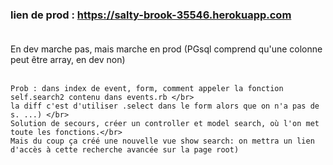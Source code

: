
### lien de prod : https://salty-brook-35546.herokuapp.com</br></br>


En dev marche pas, mais marche en prod (PGsql comprend qu'une colonne peut être array, en dev non)</br></br>

``` 
Prob : dans index de event, form, comment appeler la fonction self.search2 contenu dans events.rb </br>
la diff c'est d'utiliser .select dans le form alors que on n'a pas de s. ...) </br>
Solution de secours, créer un controller et model search, où l'on met toute les fonctions.</br>
Mais du coup ça créé une nouvelle vue show search: on mettra un lien d'accès à cette recherche avancée sur la page root)
```

